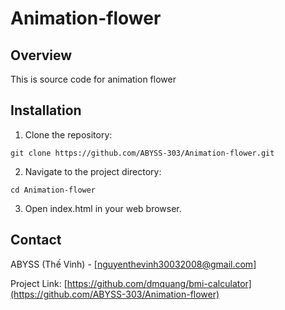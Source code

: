 # Animation-flower

## Overview

This is source code for animation flower


## Installation

1. Clone the repository:
```
git clone https://github.com/ABYSS-303/Animation-flower.git
```
2. Navigate to the project directory:
```
cd Animation-flower
```
3. Open index.html in your web browser.

## Contact

ABYSS (Thế Vinh) - [nguyenthevinh30032008@gmail.com]

Project Link: [https://github.com/dmquang/bmi-calculator](https://github.com/ABYSS-303/Animation-flower)

